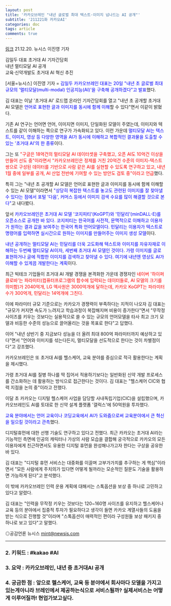 ```yaml
---
layout: post
title: '카카오브레인 "내년 글로벌 최대 텍스트·이미지 넘나드는 AI 공개"'
subtitle: '211221화 카카오AI'
categories: doc
tags: article
comments: true
---
```


[링크](https://newsis.com/view/?id=NISX20211220_0001694971&cID=13001&pID=13000)
21.12.20. 뉴시스 이진영 기자   

김일두 대표 초거대 AI 기자간담회   
내년 멀티모달 AI 공개   
교육·신약개발도 초거대 AI 혁신 추진   

[서울=뉴시스] 이진영 기자 = <span style="color:blue">김일두 카카오브레인 대표는 20일 "내년 초 글로벌 최대 규모의 '멀티모달(multi-modal) 인공지능(AI)'을 구축해 공개하겠다"고 발표</span>했다.   

김 대표는 이날 '초거대 AI' 로드맵 온라인 기자간담회를 열고 "내년 초 공개할 초거대 AI 모델은 <span style="color:blue">언어로 표현한 글과 이미지를 동시에 함께 이해</span>할 수 있다"면서 이같이 밝혔다.   

기존 AI 연구는 언어면 언어, 이미지면 이미지, 단일화된 모델이 주였는데, 이미지와 텍스트를 같이 이해하는 쪽으로 연구가 가속화되고 있다. 이런 가운데 <span style="color:blue">멀티모달 AI는 텍스트, 이미지, 영상 등 다양한 영역을 AI가 동시에 이해하고 복합적인 결과물을 도출할 수 있는 '초거대 AI'의 한 종류</span>이다.   

그는 또 <span style="color:red">"구글은 18억건의 멀티모달 AI 데이터셋을 구축했고, 오픈 AI도 10억건 이상을 만들어 선도 중"이라면서 "카카오브레인은 정제를 거친 20억건 수준의 이미지-텍스트 쌍으로 구성된 데이터를 기반으로 사람 같은 AI를 실현할 수 있도록 연구하고 있고, 내년 1월 중에 일부를 공개, AI 산업 전반에 기여할 수 있는 방안도 검토 중"이라고 언급</span>했다.   

특히 그는 "내년 초 공개할 AI 모델은 언어로 표현한 글과 이미지를 동시에 함께 이해할 수 있는 AI 모델"이라면서 <span style="color:blue">"상당히 복잡한 텍스트를 놓고도 관련된 이미지를 잘 찾아낼 수 있다는 점에서 포털 '다음', 커머스 등에서 이미지 검색 수요를 많이 해결할 것으로 본다"</span>고 내다봤다.   

앞서 <span style="color:blue">카카오브레인은 초거대 AI 모델 '코지피티'(KoGPT)와 '민달리'(minDALL-E)를 오픈소스로 공개한 바 있다. 코지피티는 한국어를 사전적, 문맥적으로 이해하고 이용자가 원하는 결과 값을 보여주는 한국어 특화 언어모델이다. 민달리는 이용자가 텍스트로 명령어를 입력하면 실시간으로 원하는 이미지를 만들어주는 이미지 생성 모델</span>이다.   

<span style="color:blue">내년 공개하는 멀티모달 AI는 민달리를 더욱 고도화해 텍스트와 이미지를 자유자재로 이해하는 두번째 멀티모달 AI이자, 세번째 초거대 AI 모델인 것이다. 가령 이미지를 글로 표현하거나 글에 적합한 이미지를 검색하고 찾아낼 수 있다. 여기에 내년엔 영상도 AI가 이해할 수 있게끔 개발한다는 계획</span>이다.   

최근 빅테크 기업들이 초거대 AI 개발 경쟁을 본격화한 가운데 경쟁자인 <span style="color:red">네이버 '하이퍼클로바'는 파라미터(컴퓨터프로그램의 함수에 입력되는 데이터들로, AI 모델의 크기를 의미함)가 2040억개, LG 엑사원은 3000억개에 달하는데, 카카오 KoGPT는 파라미터수가 300억개, 민달리는 14억개에 그친다.</span>   

이에 파라미터 규모 기준으로는 카카오가 경쟁력이 부족하다는 지적이 나오자 김 대표는 "규모가 커지면 속도가 느려지고 학습과정이 복잡해지며 비용이 증가한다"면서 "무작정 사이즈를 키우는 것보다는 실용적으로 쓸 수 있는 규모의 언어모델을 타사 최고 크기 모델과 비등한 수준의 성능으로 끌어올리는 것을 목표로 한다"고 답했다.   

이어 "내년 상반기 중 지금보다 성능을 더 올려 최대 800억 파라미터까지 예상하고 있다"면서 "언어와 이미지를 섞는다든지, 멀티모달을 선도적으로 한다는 것이 차별점이다"고 강조했다.   

카카오브레인은 또 초거대 AI를 헬스케어, 교육 분야를 중심으로 적극 활용한다는 계획을 제시했다.   

가령 초거대 AI를 질병 하나를 딱 집어서 적용하기보다는 일반화된 신약 개발 프로세스를 간소화하는 데 활용하는 방식으로 접근한다는 것이다. 김 대표는 "헬스케어 CIC와 협력 지점을 논의 중"이라고 전했다.   

이달 초 카카오는 디지털 헬스케어 사업을 담당할 사내독립기업(CIC)을 설립했으며, 카카오브레인도 AI를 토대로 한 신약 설계 플랫폼 '갤럭스'에 50억원을 투자했다.   

<span style="color:blue">교육 분야에서는 언어 교육이나 코딩교육에서 AI가 도와줌으로써 교육분야에서 큰 혁신을 일으킬 것이라고 관측</span>했다.   

디지털휴먼에 대한 선행 기술도 연구하고 있다고 전했다. 최근 카카오는 초거대 AI라는 기능적인 측면에 인공의 캐릭터나 가상의 사람 모습을 결합해 궁극적으로 카카오의 모든 이용자에게 친근하면서도 유용한 디지털 휴먼을 완성해나가고자 한다는 구상을 공유한 바 있다.   

김 대표는 "디지털 휴먼 서비스는 대중화를 이끌며 고부가가치를 추구하는 게 핵심"이라면서 "모든 사람에게 주치의가 있다면 어떻게 될까라는 모순적인 질문도 기술을 활용하면 가능하게 된다"고 분석했다.   

이 밖에 카카오브레인 인력 운용 계획에 대해서는 스톡옵션을 보상 중 하나로 고민하고 있다고 알렸다.   

김 대표는 "인력을 무작정 키우는 것보다는 120~160명 사이즈를 유지하고 헬스케어나 교육 등의 분야에서 집중적 투자가 필요하다고 생각이 들면 카카오 계열사들의 도움을 받는 식으로 진행할 것"이라며 "스톡옵션이 매력적인 편이라 구성원들 보상 패키지 중 하나로 보고 있다"고 말했다.   

◎공감언론 뉴시스 mint@newsis.com   

* * *

### 2. 키워드 : \#kakao \#AI
### 3. 요약 : 카카오브레인, 내년 중 초거대AI 공개
### 4. 궁금한 점 : 앞으로 헬스케어, 교육 등 분야에서 회사마다 모델을 가지고있는게아니라 브레인에서 제공하는식으로 서비스될까? 실제서비스는 어떻게 이루어질까! 현업가보고싶다.
